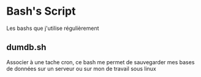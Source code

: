 # Bash's Script
Les bashs que j'utilise régulièrement

## dumdb.sh
Associer à une tache cron, ce bash me permet de
sauvegarder mes bases de données sur un serveur ou sur mon de travail
sous linux 
